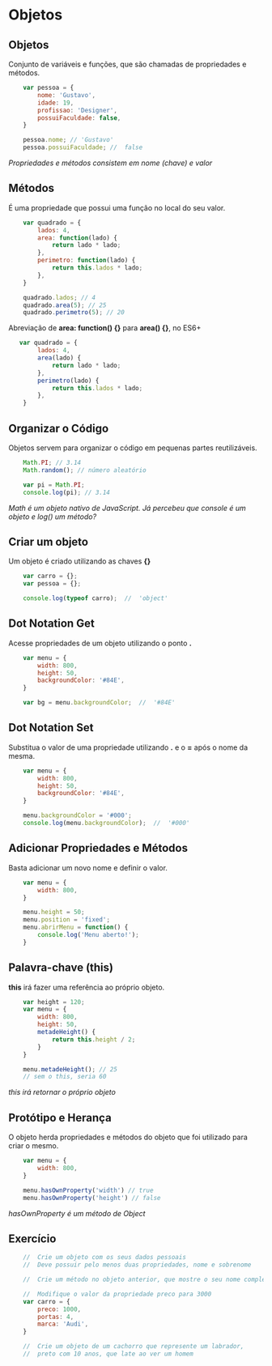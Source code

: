 # Objetos

## Objetos

Conjunto de variáveis e funções, que são chamadas de
propriedades e métodos.

```js
    var pessoa = {
        nome: 'Gustavo',
        idade: 19,
        profissao: 'Designer',
        possuiFaculdade: false,
    }

    pessoa.nome; // 'Gustavo'
    pessoa.possuiFaculdade; //  false
```

*Propriedades e métodos consistem*
*em nome (chave) e valor*

## Métodos

É uma propriedade que possui uma função no local do seu valor.

```js
    var quadrado = {
        lados: 4,
        area: function(lado) {
            return lado * lado;
        },
        perimetro: function(lado) {
            return this.lados * lado;
        },
    }

    quadrado.lados; // 4
    quadrado.area(5); // 25
    quadrado.perimetro(5); // 20
```

Abreviação de **area: function() {}** para **area() {}**, no ES6+

```js
   var quadrado = {
        lados: 4,
        area(lado) {
            return lado * lado;
        },
        perimetro(lado) {
            return this.lados * lado;
        },
    }
```

## Organizar o Código

Objetos servem para organizar o código em pequenas partes
reutilizáveis.

```js
    Math.PI; // 3.14
    Math.random(); // número aleatório

    var pi = Math.PI;
    console.log(pi); // 3.14
```

*Math é um objeto nativo de*
*JavaScript. Já percebeu que*
*console é um objeto e log() um*
*método?*

## Criar um objeto

Um objeto é criado utilizando as chaves **{}**

```js
    var carro = {};
    var pessoa = {};

    console.log(typeof carro);  //  'object'
```

## Dot Notation Get

Acesse propriedades de um objeto utilizando o ponto **.**

```js
    var menu = {
        width: 800,
        height: 50,
        backgroundColor: '#84E',
    }

    var bg = menu.backgroundColor;  //  '#84E'
```

## Dot Notation Set

Substitua o valor de uma propriedade utilizando **.** e o **=** após o
nome da mesma.

```js
    var menu = {
        width: 800,
        height: 50,
        backgroundColor: '#84E',
    }

    menu.backgroundColor = '#000';
    console.log(menu.backgroundColor);  //  '#000'
```

## Adicionar Propriedades e Métodos

Basta adicionar um novo nome e definir o valor.

```js
    var menu = {
        width: 800,
    }

    menu.height = 50;
    menu.position = 'fixed';
    menu.abrirMenu = function() {
        console.log('Menu aberto!');
    }
```

## Palavra-chave (this)

**this** irá fazer uma referência ao próprio objeto.

```js
    var height = 120;
    var menu = {
        width: 800,
        height: 50,
        metadeHeight() {
            return this.height / 2;
        }
    }

    menu.metadeHeight(); // 25
    // sem o this, seria 60
```

*this irá retornar o próprio objeto*

## Protótipo e Herança

O objeto herda propriedades e métodos do objeto que foi utilizado
para criar o mesmo.

```js
    var menu = {
        width: 800,
    }

    menu.hasOwnProperty('width') // true
    menu.hasOwnProperty('height') // false
```

*hasOwnProperty é um método de*
*Object*

## Exercício

```js
    //  Crie um objeto com os seus dados pessoais
    //  Deve possuir pelo menos duas propriedades, nome e sobrenome

    //  Crie um método no objeto anterior, que mostre o seu nome completo

    //  Modifique o valor da propriedade preco para 3000
    var carro = {
        preco: 1000,
        portas: 4,
        marca: 'Audi',
    }

    //  Crie um objeto de um cachorro que represente um labrador,
    //  preto com 10 anos, que late ao ver um homem
```